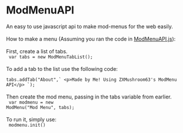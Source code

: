 # ModMenuAPI
An easy to use javascript api to make mod-menus for the web easily.<br>
<br>
How to make a menu (Assuming you ran the code in <a href="ModMenuAPI.js">ModMenuAPI.js</a>):<br>
<br>
First, create a list of tabs.<br>
<code>
var tabs = new ModMenuTabList();
</code>
<br>
<br>
To add a tab to the list  use the following code:<br>
<code>
tabs.addTab(&quot;About&quot;,\`
&lt;p&gt;Made by Me! Using ZXMushroom63&#39;s ModMenu API&lt;/p&gt;
\`);
</code>
<br>
<br>
Then create the mod menu, passing in the tabs variable from earlier.<br>
<code>
var modmenu = new ModMenu(&quot;Mod Menu&quot;, tabs);
</code>
<br>
<br>
To run it, simply use:<br>
<code>
modmenu.init()
</code>
<br>
<br>
